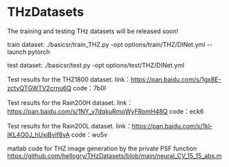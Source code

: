 # THzDatasets
The training and testing THz datasets will be released soon!

train dataset:
./basicsr/train_THZ.py -opt options/train/THZ/DINet.yml --launch pytorch

test dataset:
./basicsr/test.py -opt options/test/THZ/DINet.yml

Test results for the THZ1800 dataset.
link：https://pan.baidu.com/s/1gx8E-zctvQTGWTV2crnu6Q 
code：7b0l 

Test results for the Rain200H dataset.
link：https://pan.baidu.com/s/1NY_v7dqkuRmqWyFRomH48Q 
code：eck6 

Test results for the Rain200L dataset.
link：https://pan.baidu.com/s/1kl-IKL4O0J_hUxjBvif8vA 
code：wu5v 

matlab code for THZ image generation by the private PSF function
https://github.com/hellogry/THzDatasets/blob/main/neural_CV_15_15_abs.m
